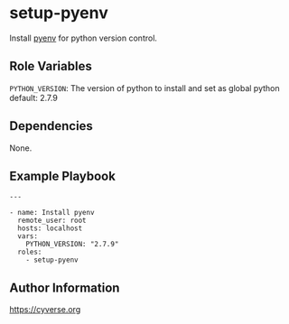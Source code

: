 setup-pyenv
=========

Install [pyenv](https://github.com/pyenv/pyenv) for python version control.


Role Variables
--------------
`PYTHON_VERSION`: The version of python to install and set as global python
default: 2.7.9

Dependencies
------------
None.

Example Playbook
----------------

```
---

- name: Install pyenv
  remote_user: root
  hosts: localhost
  vars:
    PYTHON_VERSION: "2.7.9"
  roles:
    - setup-pyenv
```

Author Information
------------------

https://cyverse.org
